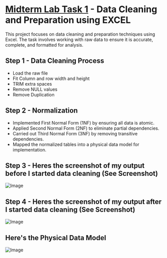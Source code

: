 # [Midterm Lab Task 1](https://github.com/user-attachments/files/19072868/Midterm.Lab.Task.1.xlsx) - Data Cleaning and Preparation using EXCEL
This project focuses on data cleaning and preparation techniques using Excel. The task involves working with raw data to ensure it is accurate, complete, and formatted for analysis.
## Step 1 - Data Cleaning Process
- Load the raw file
- Fit Column and row width and height
- TRIM extra spaces
- Remove NULL values
- Remove Duplication
## Step 2 - Normalization
- Implemented First Normal Form (1NF) by ensuring all data is atomic.
- Applied Second Normal Form (2NF) to eliminate partial dependencies.
- Carried out Third Normal Form (3NF) by removing transitive dependencies.
- Mapped the normalized tables into a physical data model for implementation.
## Step 3 - Heres the screenshot of my output before I started data cleaning (See Screenshot)
![Image](https://github.com/user-attachments/assets/daf9e7ed-2f0f-4621-b5ba-252c7f6e1489)
## Step 4 - Heres the screenshot of my output after I started data cleaning (See Screenshot)
![Image](https://github.com/user-attachments/assets/e13eefdf-86b3-419e-89df-b414af664fb1)
## Here's the Physical Data Model
![Image](https://github.com/user-attachments/assets/a03dabb7-3516-4887-b328-ed08f3d8b75f)
